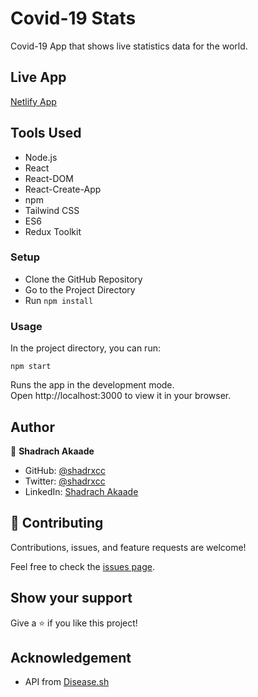 # Covid-19 Stats
Covid-19 App that shows live statistics data for the world.

## Live App
[Netlify App](https://covid-19-stats-react.netlify.app/)

## Tools Used 
- Node.js
- React
- React-DOM
- React-Create-App
- npm
- Tailwind CSS
- ES6
- Redux Toolkit

### Setup

- Clone the GitHub Repository
- Go to the Project Directory
- Run ```npm install```

### Usage

In the project directory, you can run:

```npm start```

Runs the app in the development mode.<br>
Open http://localhost:3000 to view it in your browser.


## Author

👤 **Shadrach Akaade**

- GitHub: [@shadrxcc](https://github.com/shadrxcc)
- Twitter: [@shadrxcc](https://twitter.com/shadrxcc)
- LinkedIn: [Shadrach Akaade](https://www.linkedin.com/in/shadrach-akaade-24a375189/)

## 🤝 Contributing
Contributions, issues, and feature requests are welcome!

Feel free to check the [issues page](https://github.com/shadrxcc/weather-app-js/issues).

## Show your support

Give a ⭐️ if you like this project!

## Acknowledgement
- API from [Disease.sh](https://disease.sh)